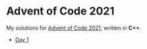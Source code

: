 <!-- SPDX-License-Identifier: CC0-1.0 -->

# Advent of Code 2021 #

My solutions for [Advent of Code 2021], written in **C++**.

* [Day  1](day01)

[Advent of Code 2021]: https://adventofcode.com/2021
